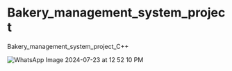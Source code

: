 # Bakery_management_system_project

 Bakery_management_system_project_C++

![WhatsApp Image 2024-07-23 at 12 52 10 PM](https://github.com/user-attachments/assets/bf8fc2ec-71c3-41a7-bec5-6a26fe2dd54d)
